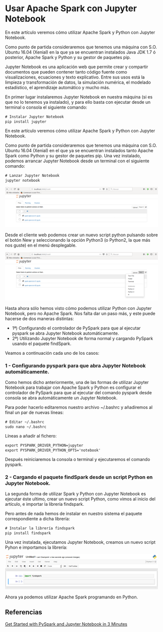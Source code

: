# Usar Apache Spark con Jupyter Notebook

En este artículo veremos cómo utilizar Apache Spark y Python con Jupyter Notebook.

Como punto de partida consideraremos que tenemos una máquina con S.O. Ubuntu 16.04 (Xenial) en la que ya se encuentran instalados Java JDK 1.7 ó posterior, Apache Spark y Python y su gestor de paquetes pip.

Jupyter Notebook es una aplicación web que permite crear y compartir documentos que pueden contener tanto código fuente como visualizaciones, ecuaciones y texto explicativo. Entre sus usos está la limpieza y transformación de datos, la simulación numérica, el modelado estadístico, el aprendizaje automático y mucho más.

En primer lugar instalaremos Jupyter Notebook en nuestra máquina (si es que no lo tenemos ya instalado), y para ello basta con ejecutar desde un terminal o consola el siguiente comando: 

```
# Instalar Jupyter Notebook
pip install jupyter
```
En este artículo veremos cómo utilizar Apache Spark y Python con Jupyter Notebook.

Como punto de partida consideraremos que tenemos una máquina con S.O. Ubuntu 16.04 (Xenial) en el que ya se encuentran instalados tanto Apache Spark como Python y su gestor de paquetes pip.
Una vez instalado, podemos arrancar Jupyter Notebook desde un terminal con el siguiente comando:

```
# Lanzar Jupyter Notebook
jupyter notebook
```

![Interface de Jupyter Notebook](images/jupyter-interface.png)

Desde el cliente web podemos crear un nuevo script python pulsando sobre el botón New y seleccionando la opción Python3 (o Python2, la que más nos guste) en el menú desplegable.

![Nuevo script](images/jupyter-new-script.png)


Hasta ahora sólo hemos visto cómo podemos utilizar Python con Jupyter Notebook, pero no Apache Spark. Nos falta dar un paso más, y este puede hacerse de dos maneras distintas:
- 1ª) Configurando el controlador de PySpark para que al ejecutar pyspark se abra Jupyter Notebook automáticamente.
- 2ª) Utilizando Jupyter Notebook de forma normal y cargando PySpark usando el paquete findSpark.

Veamos a continuación cada uno de los casos:

### 1 - Configurando pyspark para que abra Jupyter Notebook automáticamente.

Como hemos dicho anteriormente, una de las formas de utilizar Jupyter Notebook para trabajar con Apache Spark y Python es configurar el controlador de PySpark para que al ejecutar del comando pyspark desde consola se abra automáticamente un Jupyter Notebook.

Para poder hacerlo editaremos nuestro archivo ~/.bashrc y añadiremos al final un par de nuevas líneas:

```
# Editar ~/.bashrc
sudo nano ~/.bashrc
```

Líneas a añadir al fichero:

```
export PYSPARK_DRIVER_PYTHON=jupyter
export PYSPARK_DRIVER_PYTHON_OPTS='notebook'
```

Después reiniciaremos la consola o terminal y ejecutaremos el comando pyspark.


### 2 - Cargando el paquete findSpark desde un script Python en Jupyter Notebook.

La segunda forma de utilizar Spark y Python con Jupyter Notebook es ejecutar éste ultimo, crear un nuevo script Python, como vimos al inicio del artículo, e importar la librería findspark.

Pero antes de nada hemos de instalar en nuestro sistema el paquete correspondiente a dicha librería:

```
# Instalar la librería findspark
pip install findspark
```

Una vez instalada, ejecutamos Jupyter Notebook, creamos un nuevo script Pyhon e importamos la librería:

![findspark](images/jupyter-findspark.png)

Ahora ya podemos utilizar Apache Spark programando en Python.

## Referencias

[Get Started with PySpark and Jupyter Notebook in 3 Minutes](https://blog.sicara.com/get-started-pyspark-jupyter-guide-tutorial-ae2fe84f594f)

